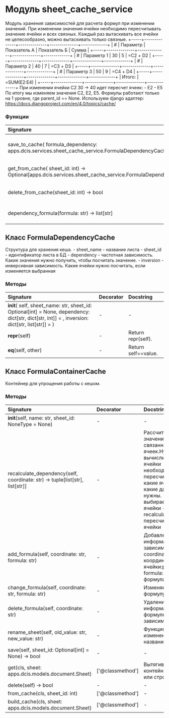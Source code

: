 # Модуль sheet_cache_service

Модуль хранения зависимостей для расчета формул при изменении значений. При изменении значения ячейки необходимо пересчитывать значение ячейки и всех связных. Каждый раз вытаскивать все ячейки не целесообразно, можно вытаскивать только связные. +-----+--------------+--------------+--------------+-------------+ | # | Параметр | Показатель А | Показатель Б | Сумма | +-----+--------------+--------------+--------------+-------------+ | # | Параметр 1 | 30 | 5 | =С2 + D2 | +-----+--------------+--------------+--------------+-------------+ | # | Параметр 2 | 40 | 7 | =С3 + D3 | +-----+--------------+--------------+--------------+-------------+ | # | Параметр 3 | 50 | 9 | =С4 + D4 | +-----+--------------+--------------+--------------+-------------+ | Итого: | =SUM(E2:E4) | +-----+--------------+--------------+--------------+-------------+ При изменении ячейки C2 30 -> 40 идет пересчет ячеек: - E2 - E5 По итогу мы изменяем значения С2, E2, E5. Формулы работают только на 1 уровне, где parent_id == None. Используем django адаптер: https://docs.djangoproject.com/en/4.0/topics/cache/

### Функции

| Signature                                                                                                 | Decorator | Docstring                               |
| :-------------------------------------------------------------------------------------------------------- | :-------- | :-------------------------------------- |
| save_to_cache( formula_dependency: apps.dcis.services.sheet_cache_service.FormulaDependencyCache) -> bool | -         | Сохраняем структуру зависимостей в кеш. |
| get_from_cache( sheet_id: int) -> Optional[apps.dcis.services.sheet_cache_service.FormulaDependencyCache] | -         | Забираем структуру из кеша.             |
| delete_from_cache(sheet_id: int) -> bool                                                                  | -         | Удаление структуры из кеша.             |
| dependency_formula(formula: str) -> list[str]                                                             | -         | Возвращает зависимость токенов.         |

## Класс FormulaDependencyCache

Структура для хранения кеша. - sheet_name - название листа - sheet_id - идентификатор листа в БД - dependency - частотная зависимость. Какие значения нужно получить, чтобы посчитать значение. - inversion - инверсивная зависимость. Какие ячейки нужно посчитать, если изменяется выбранная

### Методы

| Signature                                                                                                                                                        | Decorator | Docstring           |
| :--------------------------------------------------------------------------------------------------------------------------------------------------------------- | :-------- | :------------------ |
| __init__( self, sheet_name: str, sheet_id: Optional[int] = None, dependency: dict[str, dict[str, int]] = <factory>, inversion: dict[str, list[str]] = <factory>) | -         | -                   |
| __repr__(self)                                                                                                                                                   | -         | Return repr(self).  |
| __eq__(self, other)                                                                                                                                              | -         | Return self==value. |

## Класс FormulaContainerCache

Контейнер для упрощения работы с кешом.

### Методы

| Signature                                                                    | Decorator        | Docstring                                                                                                                                                                                             |
| :--------------------------------------------------------------------------- | :--------------- | :---------------------------------------------------------------------------------------------------------------------------------------------------------------------------------------------------- |
| __init__(self, name: str, sheet_id: NoneType = None)                         | -                | -                                                                                                                                                                                                     |
| recalculate_dependency(self, coordinate: str) -> tuple[list[str], list[str]] | -                | Рассчитываем значения связанных ячеек.Нужно вычислить какие ячейки необходимо пересчитать и какие ячейкии какие данные нужны. - relation - выбираемые ячейки - recalculation - пересчитываемые ячейки |
| add_formula(self, coordinate: str, formula: str)                             | -                | Добавление информации в зависимость:param coordinate: координата ячейки:param formula: формула:return:                                                                                                |
| change_formula(self, coordinate: str, formula: str)                          | -                | Изменяем формулу в ячейки.                                                                                                                                                                            |
| delete_formula(self, coordinate: str)                                        | -                | Удаление информации о формуле в зависимости.                                                                                                                                                          |
| rename_sheet(self, old_value: str, new_value: str)                           | -                | Функционал для изменения названия листов.                                                                                                                                                             |
| save(self, sheet_id: Optional[int] = None) -> bool                           | -                | -                                                                                                                                                                                                     |
| get(cls, sheet: apps.dcis.models.document.Sheet)                             | ['@classmethod'] | Вытягиваем контейнер из кеша или строим новый.                                                                                                                                                        |
| delete(self) -> bool                                                         | -                | -                                                                                                                                                                                                     |
| from_cache(cls, sheet_id: int)                                               | ['@classmethod'] | -                                                                                                                                                                                                     |
| build_cache(cls, sheet: apps.dcis.models.document.Sheet)                     | ['@classmethod'] | -                                                                                                                                                                                                     |